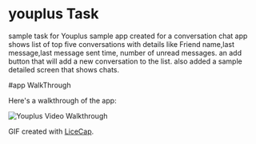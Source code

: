 # youplus Task
sample task for Youplus
sample app created for a conversation chat app
shows list of top five conversations with details like Friend name,last message,last message sent time, number of unread messages.
an add button that will add a new conversation to the list.
also added a sample detailed screen that shows chats.

#app WalkThrough

Here's a walkthrough of the app:

<img src='http://i.imgur.com/aoZf8vg.gif' title='Youplus Video Walkthrough' width='' alt='Youplus Video Walkthrough' />

GIF created with [LiceCap](http://www.cockos.com/licecap/).
